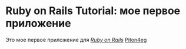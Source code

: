 # Ruby on Rails Tutorial: мое первое приложение

Это мое первое приложение для [*Ruby on Rails*](http://railstutorial.org/)
[Piton4eg](http://ya.ru.)
